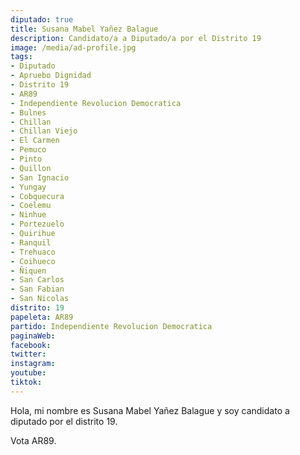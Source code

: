 ```yaml
---
diputado: true
title: Susana Mabel Yañez Balague
description: Candidato/a a Diputado/a por el Distrito 19
image: /media/ad-profile.jpg
tags:
- Diputado
- Apruebo Dignidad
- Distrito 19
- AR89
- Independiente Revolucion Democratica
- Bulnes
- Chillan
- Chillan Viejo
- El Carmen
- Pemuco
- Pinto
- Quillon
- San Ignacio
- Yungay
- Cobquecura
- Coelemu
- Ninhue
- Portezuelo
- Quirihue
- Ranquil
- Trehuaco
- Coihueco
- Ñiquen
- San Carlos
- San Fabian
- San Nicolas
distrito: 19
papeleta: AR89
partido: Independiente Revolucion Democratica
paginaWeb:
facebook:
twitter:
instagram:
youtube:
tiktok:
---
```

Hola, mi nombre es Susana Mabel Yañez Balague y soy candidato a diputado por el distrito 19.

Vota AR89.
